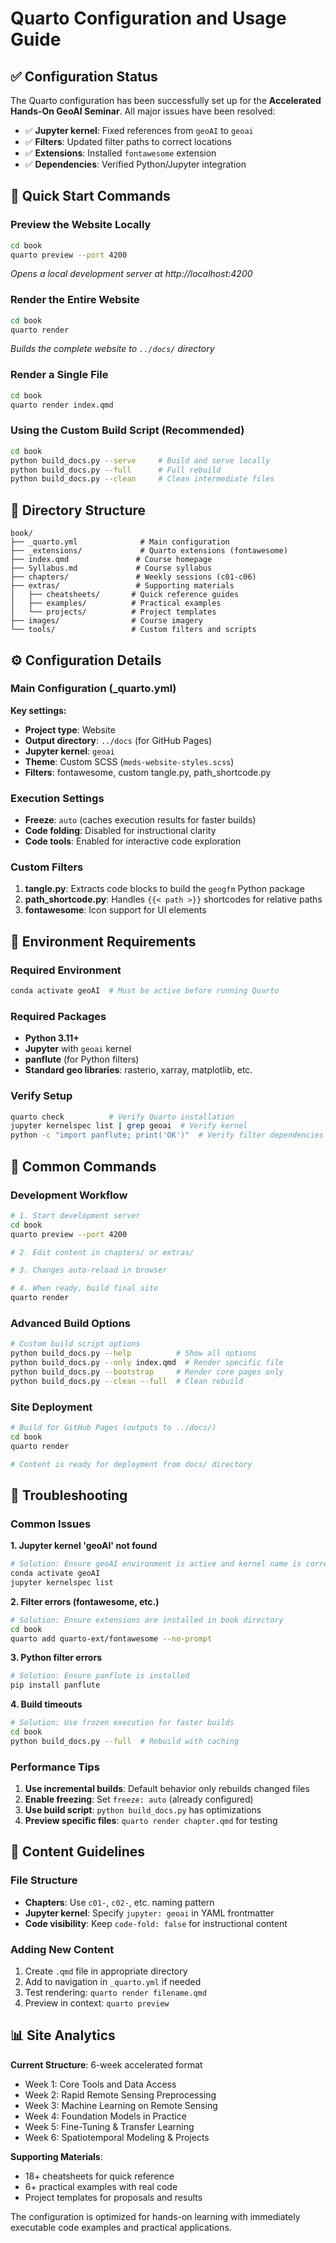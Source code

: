 # Quarto Configuration and Usage Guide

## ✅ Configuration Status

The Quarto configuration has been successfully set up for the **Accelerated Hands-On GeoAI Seminar**. All major issues have been resolved:

- ✅ **Jupyter kernel**: Fixed references from `geoAI` to `geoai`
- ✅ **Filters**: Updated filter paths to correct locations
- ✅ **Extensions**: Installed `fontawesome` extension
- ✅ **Dependencies**: Verified Python/Jupyter integration

## 🚀 Quick Start Commands

### Preview the Website Locally
```bash
cd book
quarto preview --port 4200
```
*Opens a local development server at http://localhost:4200*

### Render the Entire Website
```bash
cd book
quarto render
```
*Builds the complete website to `../docs/` directory*

### Render a Single File
```bash
cd book
quarto render index.qmd
```

### Using the Custom Build Script (Recommended)
```bash
cd book
python build_docs.py --serve     # Build and serve locally
python build_docs.py --full      # Full rebuild
python build_docs.py --clean     # Clean intermediate files
```

## 📁 Directory Structure

```
book/
├── _quarto.yml              # Main configuration
├── _extensions/             # Quarto extensions (fontawesome)
├── index.qmd               # Course homepage
├── Syllabus.md             # Course syllabus
├── chapters/               # Weekly sessions (c01-c06)
├── extras/                 # Supporting materials
│   ├── cheatsheets/       # Quick reference guides
│   ├── examples/          # Practical examples
│   └── projects/          # Project templates
├── images/                # Course imagery
└── tools/                 # Custom filters and scripts
```

## ⚙️ Configuration Details

### Main Configuration (_quarto.yml)

**Key settings:**
- **Project type**: Website
- **Output directory**: `../docs` (for GitHub Pages)
- **Jupyter kernel**: `geoai`
- **Theme**: Custom SCSS (`meds-website-styles.scss`)
- **Filters**: fontawesome, custom tangle.py, path_shortcode.py

### Execution Settings
- **Freeze**: `auto` (caches execution results for faster builds)
- **Code folding**: Disabled for instructional clarity
- **Code tools**: Enabled for interactive code exploration

### Custom Filters
1. **tangle.py**: Extracts code blocks to build the `geogfm` Python package
2. **path_shortcode.py**: Handles `{{< path >}}` shortcodes for relative paths
3. **fontawesome**: Icon support for UI elements

## 🐍 Environment Requirements

### Required Environment
```bash
conda activate geoAI  # Must be active before running Quarto
```

### Required Packages
- **Python 3.11+**
- **Jupyter** with `geoai` kernel
- **panflute** (for Python filters)
- **Standard geo libraries**: rasterio, xarray, matplotlib, etc.

### Verify Setup
```bash
quarto check          # Verify Quarto installation
jupyter kernelspec list | grep geoai  # Verify kernel
python -c "import panflute; print('OK')"  # Verify filter dependencies
```

## 🔧 Common Commands

### Development Workflow
```bash
# 1. Start development server
cd book
quarto preview --port 4200

# 2. Edit content in chapters/ or extras/

# 3. Changes auto-reload in browser

# 4. When ready, build final site
quarto render
```

### Advanced Build Options
```bash
# Custom build script options
python build_docs.py --help          # Show all options
python build_docs.py --only index.qmd  # Render specific file
python build_docs.py --bootstrap     # Render core pages only
python build_docs.py --clean --full  # Clean rebuild
```

### Site Deployment
```bash
# Build for GitHub Pages (outputs to ../docs/)
cd book
quarto render

# Content is ready for deployment from docs/ directory
```

## 🐛 Troubleshooting

### Common Issues

**1. Jupyter kernel 'geoAI' not found**
```bash
# Solution: Ensure geoAI environment is active and kernel name is correct
conda activate geoAI
jupyter kernelspec list
```

**2. Filter errors (fontawesome, etc.)**
```bash
# Solution: Ensure extensions are installed in book directory
cd book
quarto add quarto-ext/fontawesome --no-prompt
```

**3. Python filter errors**
```bash
# Solution: Ensure panflute is installed
pip install panflute
```

**4. Build timeouts**
```bash
# Solution: Use frozen execution for faster builds
cd book
python build_docs.py --full  # Rebuild with caching
```

### Performance Tips

1. **Use incremental builds**: Default behavior only rebuilds changed files
2. **Enable freezing**: Set `freeze: auto` (already configured)
3. **Use build script**: `python build_docs.py` has optimizations
4. **Preview specific files**: `quarto render chapter.qmd` for testing

## 📝 Content Guidelines

### File Structure
- **Chapters**: Use `c01-`, `c02-`, etc. naming pattern
- **Jupyter kernel**: Specify `jupyter: geoai` in YAML frontmatter
- **Code visibility**: Keep `code-fold: false` for instructional content

### Adding New Content
1. Create `.qmd` file in appropriate directory
2. Add to navigation in `_quarto.yml` if needed
3. Test rendering: `quarto render filename.qmd`
4. Preview in context: `quarto preview`

## 📊 Site Analytics

**Current Structure**: 6-week accelerated format
- Week 1: Core Tools and Data Access
- Week 2: Rapid Remote Sensing Preprocessing
- Week 3: Machine Learning on Remote Sensing
- Week 4: Foundation Models in Practice
- Week 5: Fine-Tuning & Transfer Learning
- Week 6: Spatiotemporal Modeling & Projects

**Supporting Materials**:
- 18+ cheatsheets for quick reference
- 6+ practical examples with real code
- Project templates for proposals and results

The configuration is optimized for hands-on learning with immediately executable code examples and practical applications.